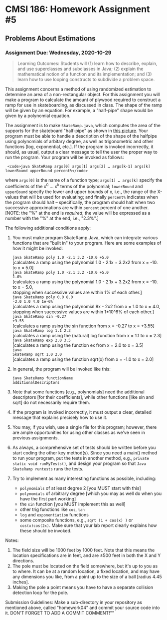 
# CMSI 186: Homework Assignment #5
## Problems About Estimations
### Assignment Due: Wednesday, 2020-10-29

<blockquote>
Learning Outcomes: Students will (1) learn how to describe, explain, and use superclasses and subclasses in Java; (2) explain the mathematical notion of a function and its implementation; and (3) learn how to use looping constructs to subdivide a problem space.
</blockquote>

This assignment concerns a method of using randomized estimation to determine an area of a non-rectangular object. For this assignment you will make a program to calculate the amount of plywood required to construct a ramp for use in skateboarding, as discussed in class.  The shape of the ramp will be given by an equation.  For example, a "half-pipe" shape would be given by a polynomial equation.

The assignment is to make <code>SkateRamp.java</code>, which computes the area of the supports for the skateboard "half-pipe" as shown in [this picture](http://bjohnson.lmu.build/private/skateramp.jpg). Your program must be able to handle a description of the shape of the halfpipe using polynomials of arbitary degree, as well as trigonometric and other functions [log, exponential, etc.]. If the program is invoked incorrectly, it should, as usual, output a clear message to tell the user the proper way to run the program. Your program will be invoked as follows:

     <code>java SkateRamp args[0] args[1] args[2] … args[k-1] args[k] lowerBound upperBound percent%</code>
     
where <code>args[0]</code> is the name of a function type; <code>args[1] … args[k]</code> specify the coefficients of the x<sup>0</sup> … x<sup>k</sup> terms of the polynomial; <code>lowerBound</code> and <code>upperBound</code> specify the lower and upper bounds of x, i.e., the range of the X-values that will be used for evaluating; and finally <code>percent%</code> indicates when the program should halt – specifically, the program should halt when two successive approximations are within <code>percent</code> percent of one another.
[NOTE: the "%" at the end is _required_; the value will be expressed as a number with the "%" at the end, i.e., "2.3%".]

The following additional conditions apply:

1. You must make program SkateRamp.Java, which can integrate various functions that are "built in" to your program. Here are some examples of how it might be invoked:

    <code>java SkateRamp poly 1.0 -2.1 3.2 -10.0 +5.0</code><br />
    [calculates a ramp using the polynomial 1.0 - 2.1x + 3.2x2 from x = -10. to x = 5.0]<br />
    <code>java SkateRamp poly 1.0 -2.1 3.2 -10.0 +5.0 1.0%</code><br />
    [calculates a ramp using the polynomial 1.0 - 2.1x + 3.2x2 from x = -10. to x = 5.0,<br />
    stopping when successive values are within 1% of each other.]<br />
    <code>java SkateRamp poly 0.0 8.0 -2.0 1.0 4.0 1e-6%</code><br />
    [calculates a ramp using the polynomial 8x - 2x2 from x = 1.0 to x = 4.0,<br />
    stopping when successive values are within 1*10^6% of each other.]<br />
    <code>java SkateRamp sin -0.27 +3.55</code><br />
    [calculates a ramp using the sin function from x = -0.27 to x = +3.55]<br />
    <code>java SkateRamp log 1.1 2.3</code><br />
    [calculates a ramp using the (natural) log function from x = 1.1 to x = 2.3]<br />
    <code>java SkateRamp exp 2.0 3.5</code><br />
    [calculates a ramp using the function ex from x = 2.0 to x = 3.5]<br />
    <code>java SkateRamp sqrt 1.0 2.0</code><br />
    [calculates a ramp using the function sqrt(x) from x = -1.0 to x = 2.0]

1. In general, the program will be invoked like this:

    <code>java SkateRamp functionName additionalDescriptors</code>

1. Note that some functions [e.g., polynomials] need the additional descriptors [for their coefficients], while other functions [like sin and sqrt] do not necessarily require them.
1. If the program is invoked incorrectly, it must output a clear, detailed message that explains precisely how to use it.
1. You may, if you wish, use a single file for this program; however, there are ample opportunities for using other classes as we've seen in previous assignments.
1. As always, a comprehensive set of tests should be written before you start coding the other key method(s). Since you need a main() method to run your program, put the tests in another method, e.g., <code>private static void runMyTests()</code>, and design your program so that <code>Java SkateRamp runtests</code> runs the tests.
1. Try to implement as many interesting functions as possible, including:
   * <code>polynomials</code> of at least degree 2 [you MUST start with this]
   * <code>polynomials</code> of arbitrary degree [which you may as well do when you have the first part working]
   * the <code>sin</code> function [you MUST implement this as well]
   * other trig functions like <code>cos</code>, <code>tan</code>
   * <code>log</code> and <code>exponentiation</code> functions
   * some composite functions, e.g., <code>sqrt (1 + cos(x) )</code> or <code>cos(x)cos(2x)</code>. Make sure that your lab report clearly explains how these should be invoked.


Notes:

1. The field size will be 1000 feet by 1000 feet. Note that this means the location specifications are in feet, and are ±500 feet in both the X and Y directions. 
1. The pole must be located on the field somewhere, but it's up to you as to where. It can be at a random location, a fixed location, and may have any dimensions you like, from a point up to the size of a ball [radius 4.45 inches].
1. Making the pole a point means you have to have a separate collision detection loop for the pole.

Submission Guidelines: Make a sub-directory in your repository as mentioned above, called "homework04" and commit your source code into it. DON'T FORGET TO ADD A COMMIT COMMENT!""
